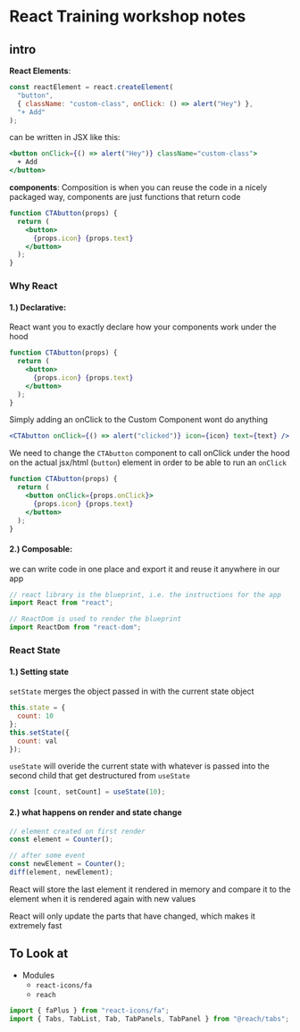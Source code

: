 # React Training workshop notes

## **intro**

**React Elements**:

```js
const reactElement = react.createElement(
  "button",
  { className: "custom-class", onClick: () => alert("Hey") },
  "+ Add"
);
```

can be written in JSX like this:

```jsx
<button onClick={() => alert("Hey")} className="custom-class">
  + Add
</button>
```

**components**:
Composition is when you can reuse the code in a nicely packaged way, components are just functions that return code

```jsx
function CTAbutton(props) {
  return (
    <button>
      {props.icon} {props.text}
    </button>
  );
}
```

### Why React

#### 1.) **Declarative**:

React want you to exactly declare how your components work under the hood

```jsx
function CTAbutton(props) {
  return (
    <button>
      {props.icon} {props.text}
    </button>
  );
}
```

Simply adding an onClick to the Custom Component wont do anything

```jsx
<CTAbutton onClick={() => alert("clicked")} icon={icon} text={text} />
```

We need to change the `CTAbutton` component to call onClick under the hood on the actual jsx/html (`button`) element in order to be able to run an `onClick`

```jsx
function CTAbutton(props) {
  return (
    <button onClick={props.onClick}>
      {props.icon} {props.text}
    </button>
  );
}
```

#### 2.) **Composable**:

we can write code in one place and export it and reuse it anywhere in our app

```js
// react library is the blueprint, i.e. the instructions for the app
import React from "react";

// ReactDom is used to render the blueprint
import ReactDom from "react-dom";
```

### React State

#### 1.) Setting state

`setState` merges the object passed in with the current state object

```jsx
this.state = {
  count: 10
};
this.setState({
  count: val
});
```

`useState` will overide the current state with whatever is passed into the second child that get destructured from `useState`

```jsx
const [count, setCount] = useState(10);
```

#### 2.) what happens on render and state change

```jsx
// element created on first render
const element = Counter();

// after some event
const newElement = Counter();
diff(element, newElement);
```

React will store the last element it rendered in memory and compare it to the element when it is rendered again with new values

React will only update the parts that have changed, which makes it extremely fast

## To Look at

- Modules
  - `react-icons/fa`
  - `reach`

```js
import { faPlus } from "react-icons/fa";
import { Tabs, TabList, Tab, TabPanels, TabPanel } from "@reach/tabs";
```
